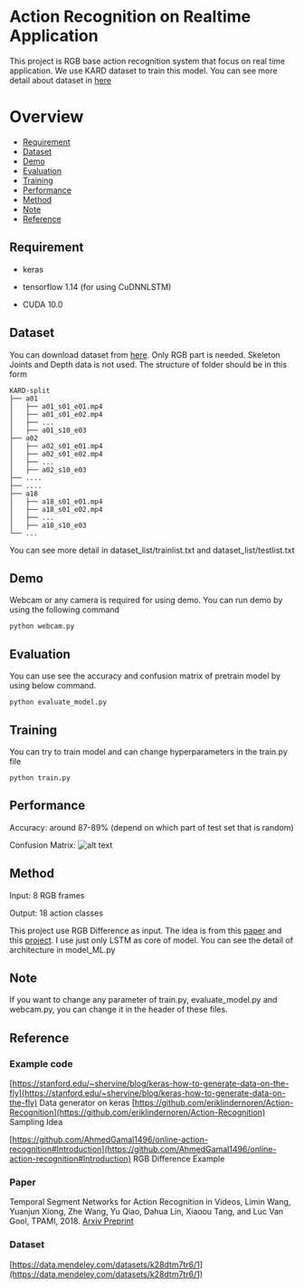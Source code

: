# Action Recognition on Realtime Application

This project is RGB base action recognition system that focus on real time application. We use KARD dataset to train this model. You can see more detail about dataset in [here](https://data.mendeley.com/datasets/k28dtm7tr6/1)

# Overview

* [Requirement](#requirement)
* [Dataset](#dataset)
* [Demo](#demo)
* [Evaluation](#evaluation)
* [Training](#training)
* [Performance](#performance)
* [Method](#method)
* [Note](#note)
* [Reference](#reference)

## Requirement

- keras

- tensorflow 1.14 (for using CuDNNLSTM)

- CUDA 10.0 

## Dataset
You can download dataset from [here](https://data.mendeley.com/datasets/k28dtm7tr6/1). Only RGB part is needed. Skeleton Joints and Depth data is not used. The structure of folder should be in this form
```
KARD-split
├── a01                   
│   ├── a01_s01_e01.mp4             
│   ├── a01_s01_e02.mp4            
│   ├── ...           
│   ├── a01_s10_e03     
├── a02                   
│   ├── a02_s01_e01.mp4             
│   ├── a02_s01_e02.mp4            
│   ├── ...           
│   ├── a02_s10_e03      
├── ....
├── ....
├── a18                   
│   ├── a18_s01_e01.mp4             
│   ├── a18_s01_e02.mp4            
│   ├── ...           
│   ├── a18_s10_e03   
└── ...
```
You can see more detail in dataset_list/trainlist.txt and dataset_list/testlist.txt

## Demo

Webcam or any camera is required for using demo. You can run demo by using the following command
```
python webcam.py
```
## Evaluation

You can use see the accuracy and confusion matrix of pretrain model by using below command.
```
python evaluate_model.py
```
## Training

You can try to train model and can change hyperparameters in the train.py file

```
python train.py
```


## Performance

Accuracy: around 87-89% (depend on which part of test set that is random)

Confusion Matrix: 
![alt text](https://github.com/peachman05/action-recognition-tutorial/blob/master/media/confusion_matrix.png "Confusion Matrix")

## Method

Input: 8 RGB frames

Output: 18 action classes

This project use RGB Difference as input. The idea is from this [paper](https://arxiv.org/abs/1705.02953) and this [project](https://github.com/AhmedGamal1496/online-action-recognition#Introduction). I use just only LSTM as core of model. You can see the detail of architecture in model_ML.py

## Note
If you want to change any parameter of train.py, evaluate_model.py and webcam.py, you can change it in the header of these files.


## Reference

### Example code

[https://stanford.edu/~shervine/blog/keras-how-to-generate-data-on-the-fly](https://stanford.edu/~shervine/blog/keras-how-to-generate-data-on-the-fly) Data generator on keras
[https://github.com/eriklindernoren/Action-Recognition](https://github.com/eriklindernoren/Action-Recognition) Sampling Idea

[https://github.com/AhmedGamal1496/online-action-recognition#Introduction](https://github.com/AhmedGamal1496/online-action-recognition#Introduction) RGB Difference Example

### Paper

Temporal Segment Networks for Action Recognition in Videos, Limin Wang, Yuanjun Xiong, Zhe Wang, Yu Qiao, Dahua Lin, Xiaoou Tang, and Luc Van Gool, TPAMI, 2018. [Arxiv Preprint](https://arxiv.org/abs/1705.02953)

### Dataset
[https://data.mendeley.com/datasets/k28dtm7tr6/1](https://data.mendeley.com/datasets/k28dtm7tr6/1)
